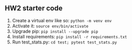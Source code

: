 HW2 starter code
---

1. Create a virtual env like so: `python -m venv env`
2. Activate it: `source env/bin/activate`
3. Upgrade pip: `pip install --upgrade pip`
4. Install requirements: `pip install -r requirements.txt`
5. Run test_stats.py: `cd test; pytest test_stats.py`